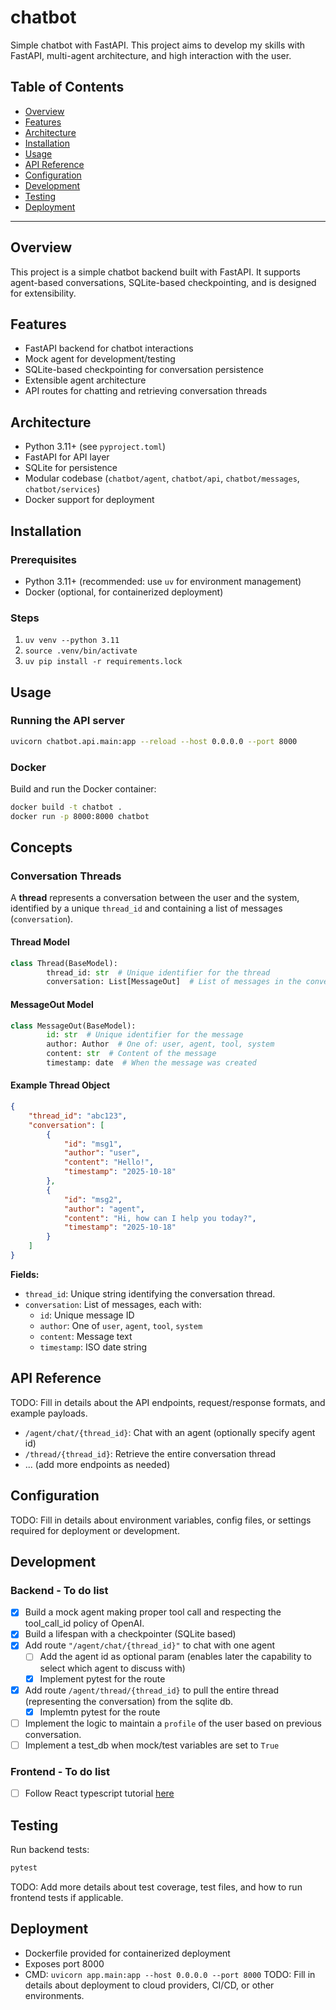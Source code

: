 # chatbot

Simple chatbot with FastAPI. This project aims to develop my skills with FastAPI, multi-agent architecture, and high interaction with the user.

## Table of Contents

- [Overview](#overview)
- [Features](#features)
- [Architecture](#architecture)
- [Installation](#installation)
- [Usage](#usage)
- [API Reference](#api-reference)
- [Configuration](#configuration)
- [Development](#development)
- [Testing](#testing)
- [Deployment](#deployment)

---

## Overview

This project is a simple chatbot backend built with FastAPI. It supports agent-based conversations, SQLite-based checkpointing, and is designed for extensibility.

## Features

- FastAPI backend for chatbot interactions
- Mock agent for development/testing
- SQLite-based checkpointing for conversation persistence
- Extensible agent architecture
- API routes for chatting and retrieving conversation threads

## Architecture

- Python 3.11+ (see `pyproject.toml`)
- FastAPI for API layer
- SQLite for persistence
- Modular codebase (`chatbot/agent`, `chatbot/api`, `chatbot/messages`, `chatbot/services`)
- Docker support for deployment

## Installation

### Prerequisites

- Python 3.11+ (recommended: use `uv` for environment management)
- Docker (optional, for containerized deployment)

### Steps

1. `uv venv --python 3.11`
2. `source .venv/bin/activate`
3. `uv pip install -r requirements.lock`

## Usage

### Running the API server

```bash
uvicorn chatbot.api.main:app --reload --host 0.0.0.0 --port 8000
```

### Docker

Build and run the Docker container:
```bash
docker build -t chatbot .
docker run -p 8000:8000 chatbot
```

## Concepts
### Conversation Threads


A **thread** represents a conversation between the user and the system, identified by a unique `thread_id` and containing a list of messages (`conversation`).

#### Thread Model

```python
class Thread(BaseModel):
        thread_id: str  # Unique identifier for the thread
        conversation: List[MessageOut]  # List of messages in the conversation
```

#### MessageOut Model

```python
class MessageOut(BaseModel):
        id: str  # Unique identifier for the message
        author: Author  # One of: user, agent, tool, system
        content: str  # Content of the message
        timestamp: date  # When the message was created
```

#### Example Thread Object

```json
{
    "thread_id": "abc123",
    "conversation": [
        {
            "id": "msg1",
            "author": "user",
            "content": "Hello!",
            "timestamp": "2025-10-18"
        },
        {
            "id": "msg2",
            "author": "agent",
            "content": "Hi, how can I help you today?",
            "timestamp": "2025-10-18"
        }
    ]
}
```

**Fields:**
- `thread_id`: Unique string identifying the conversation thread.
- `conversation`: List of messages, each with:
    - `id`: Unique message ID
    - `author`: One of `user`, `agent`, `tool`, `system`
    - `content`: Message text
    - `timestamp`: ISO date string

## API Reference

TODO: Fill in details about the API endpoints, request/response formats, and example payloads.

- `/agent/chat/{thread_id}`: Chat with an agent (optionally specify agent id)
- `/thread/{thread_id}`: Retrieve the entire conversation thread
- ... (add more endpoints as needed)

## Configuration

TODO: Fill in details about environment variables, config files, or settings required for deployment or development.

## Development

### Backend - To do list

- [x] Build a mock agent making proper tool call and respecting the tool_call_id policy of OpenAI.
- [x] Build a lifespan with a checkpointer (SQLite based)
- [x] Add route `"/agent/chat/{thread_id}"` to chat with one agent
    - [ ] Add the agent id as optional param (enables later the capability to select which agent to discuss with)
    - [x] Implement pytest for the route
- [x] Add route `/agent/thread/{thread_id}` to pull the entire thread (representing the conversation) from the sqlite db.
    - [x] Implemtn pytest for the route
- [ ] Implement the logic to maintain a `profile` of the user based on previous conversation.
- [ ] Implement a test_db when mock/test variables are set to `True`

### Frontend - To do list

- [ ] Follow React typescript tutorial [here](https://handsonreact.com/docs/labs/react-tutorial-typescript#fundamentals)

## Testing

Run backend tests:
```bash
pytest
```
TODO: Add more details about test coverage, test files, and how to run frontend tests if applicable.

## Deployment

- Dockerfile provided for containerized deployment
- Exposes port 8000
- CMD: `uvicorn app.main:app --host 0.0.0.0 --port 8000`
TODO: Fill in details about deployment to cloud providers, CI/CD, or other environments.

<!-- ## Contributing

TODO: Add guidelines for contributing, code style, pull requests, etc. -->

<!-- ## License

TODO: Specify the license for your project (MIT, Apache, etc.) -->

<!-- ## Acknowledgements

TODO: Credit any libraries, tutorials, or contributors. -->
